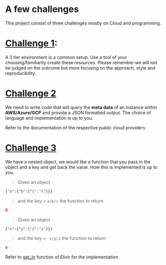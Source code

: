 # A few challenges

This project consist of three challenges mostly on Cloud and programming. 


# [Challenge 1](https://github.com/senthilkm/challenges/tree/main/challenge1):

A 3 tier environment is a common setup. Use a tool of your choosing/familiarity create these resources. Please remember we will not be judged on the outcome but more focusing on the approach, style and reproducibility.

# [Challenge 2](https://github.com/senthilkm/challenges/tree/main/challenge2)

We need to write code that will query the **meta data** of an instance within **AWS/Azure/GCP** and provide a JSON formatted output. The choice of language and implementation is up to you.

Refer to the documentation of the respective public cloud providers 

# [Challenge 3](https://github.com/senthilkm/challenges/tree/main/challenge3)

We have a nested object, we would like a function that you pass in the object and a key and get back the value. How this is implemented is up to you. 

 >  Given an object 
```json
{"a":{"b":{"c":"d"}}}
```
 > and the  key =
 `` a/b/c `` 
 the function to return 
 ```json 
 d
 ```
 >  Given an object 
```json
{"x":{"y":{"z":"a"}}}
```
 > and the  key =
 `` x/y/z`` 
 the function to return 
 ```json 
 a
 ```

 Refer to  [get_in](https://hexdocs.pm/elixir/master/Kernel.html#get_in/2) function of Elixir for the implementation

